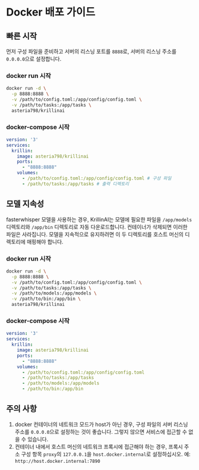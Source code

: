 # Docker 배포 가이드

## 빠른 시작
먼저 구성 파일을 준비하고 서버의 리스닝 포트를 `8888`로, 서버의 리스닝 주소를 `0.0.0.0`으로 설정합니다.

### docker run 시작
```bash
docker run -d \
  -p 8888:8888 \
  -v /path/to/config.toml:/app/config/config.toml \
  -v /path/to/tasks:/app/tasks \
  asteria798/krillinai
```

### docker-compose 시작
```yaml
version: '3'
services:
  krillin:
    image: asteria798/krillinai
    ports:
      - "8888:8888"
    volumes:
      - /path/to/config.toml:/app/config/config.toml # 구성 파일
      - /path/to/tasks:/app/tasks # 출력 디렉토리
```

## 모델 지속성
fasterwhisper 모델을 사용하는 경우, KrillinAI는 모델에 필요한 파일을 `/app/models` 디렉토리와 `/app/bin` 디렉토리로 자동 다운로드합니다. 컨테이너가 삭제되면 이러한 파일은 사라집니다. 모델을 지속적으로 유지하려면 이 두 디렉토리를 호스트 머신의 디렉토리에 매핑해야 합니다.

### docker run 시작
```bash
docker run -d \
  -p 8888:8888 \
  -v /path/to/config.toml:/app/config/config.toml \
  -v /path/to/tasks:/app/tasks \
  -v /path/to/models:/app/models \
  -v /path/to/bin:/app/bin \
  asteria798/krillinai
```

### docker-compose 시작
```yaml
version: '3'
services:
  krillin:
    image: asteria798/krillinai
    ports:
      - "8888:8888"
    volumes:
      - /path/to/config.toml:/app/config/config.toml      
      - /path/to/tasks:/app/tasks
      - /path/to/models:/app/models
      - /path/to/bin:/app/bin
```

## 주의 사항
1. docker 컨테이너의 네트워크 모드가 host가 아닌 경우, 구성 파일의 서버 리스닝 주소를 `0.0.0.0`으로 설정하는 것이 좋습니다. 그렇지 않으면 서비스에 접근할 수 없을 수 있습니다.
2. 컨테이너 내에서 호스트 머신의 네트워크 프록시에 접근해야 하는 경우, 프록시 주소 구성 항목 `proxy`의 `127.0.0.1`을 `host.docker.internal`로 설정하십시오. 예: `http://host.docker.internal:7890`